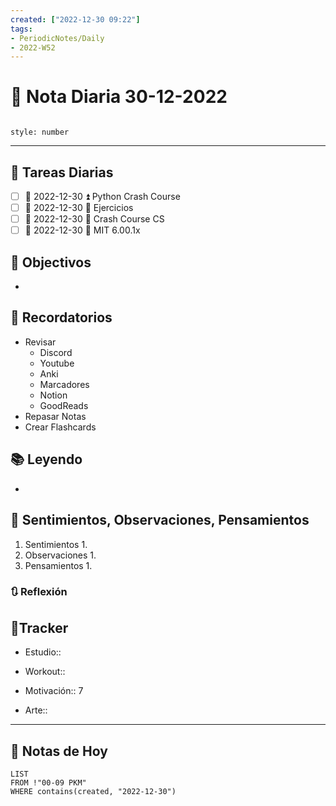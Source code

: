 ```yaml
---
created: ["2022-12-30 09:22"]
tags:
- PeriodicNotes/Daily
- 2022-W52
---
```


# 📅 Nota Diaria 30-12-2022
```toc

style: number

```

---
## 🔷 Tareas Diarias
- [ ] 📅 2022-12-30 ⏫ Python Crash Course
- [ ] 📅 2022-12-30 🔼 Ejercicios
- [ ] 📅 2022-12-30 🔽 Crash Course CS
- [ ] 📅 2022-12-30 🔽 MIT 6.00.1x

## 🎯 Objectivos
- 
## 📕 Recordatorios
- Revisar
	- Discord
	- Youtube
	- Anki
	- Marcadores
	- Notion
	- GoodReads
- Repasar Notas
- Crear Flashcards

## 📚 Leyendo
- 
## 💬 Sentimientos, Observaciones, Pensamientos 
1. Sentimientos
	1. 
2. Observaciones
	1. 
3. Pensamientos
	1. 
### 🔃 Reflexión

## 🔷Tracker

- Estudio::

- Workout::

- Motivación:: 7

- Arte::
---

## 📅 Notas de Hoy
```dataview
LIST 
FROM !"00-09 PKM" 
WHERE contains(created, "2022-12-30")
```